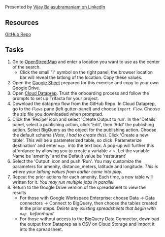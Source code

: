 #
Presented by [Vijay Balasubramaniam on LinkedIn](https://www.linkedin.com/posts/vbalasu_openstreetmap-clouddataprep-bigquery-activity-6792506724403286016-DEwU)

## Resources
[GitHub Repo](https://github.com/vbalasu/dataprep-openstreetmap)


## Tasks
1. Go to [OpenStreetMap](https://openstreetmap.org) and enter a location you want to use as the center of the search.
   *  Click the small "i" symbol on the right panel, the browser location bar will reveal the latlong of the location. Copy these values.
1. Open the [Google Sheet](https://docs.google.com/spreadsheets/d/1tioaPCZ4cmLno0jaFRzPwDQIRURu7O52Xvp_EeX_2x4/edit#gid=0) prepared for this exercise and copy to your own Google Drive.
1. Open [Cloud Dataprep](https://clouddataprep.com/). Trust the onboarding process and follow the prompts to set up Trifacta for your project.
1. Download the dataprep flow from the GitHub Repo. In Cloud Dataprep, go to the `Flows` pane (left gutter-panel) and choose `Import Flow`. Choose the zip file you downloaded when prompted.
1. Click the 'Recipe' icon and select 'Create Output to run'. In the 'Details' panel, select a publishing action, click 'Edit', then 'Add' the publishing action. Select BigQuery as the object for the publishing action. Choose the default schema (_Note, I had to create this_). Click 'Create a new table'. This will be a parameterized table, so click 'Parameterize destination' and enter `map_` into the text box. A pop-up will further this affordance by allowing you to create a variable `< >`. Let the variable Name be 'amenity' and the Default value be 'restaurant'
1. Select the 'Output' icon and push 'Run'. You may customize the parameters for amenity, distance_meters, latitude and longitude. _This is where your latlong values from earlier come into play._
1. Repeat the prior actions for each amenity. Each time, a new table will written for it. _You may run multiple jobs in parallel._
1. Return to the Google Drive version of the spreadsheet to view the results
   * For those with Google Workspace Enterprise: choose Data -> Data connectors -> Connect to BigQuery, then choose the tables created in the prior steps. _Delete any existing spreadsheets that begin with `map_` beforehand._
   * For those without access to the BigQuery Data Connector, download the output from Dataprep as a CSV on Cloud Storage and import it into the spreadsheet.